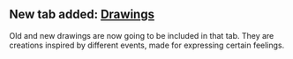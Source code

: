 ## New tab added: <a class="menu" href="/drawings.html">Drawings</a>

Old and new drawings are now going to be included in that tab.
They are creations inspired by different events, made for expressing certain feelings.
